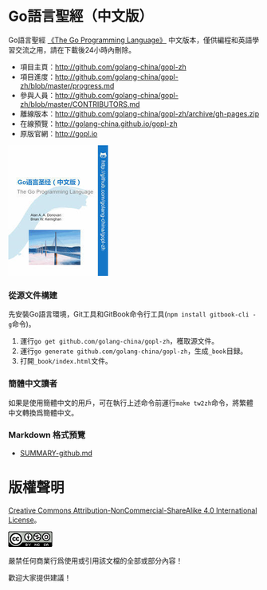 # Go語言聖經（中文版）

Go語言聖經 [《The Go Programming Language》](http://gopl.io) 中文版本，僅供編程和英語學習交流之用，請在下載後24小時內刪除。

- 項目主頁：http://github.com/golang-china/gopl-zh
- 項目進度：http://github.com/golang-china/gopl-zh/blob/master/progress.md
- 參與人員：http://github.com/golang-china/gopl-zh/blob/master/CONTRIBUTORS.md
- 離線版本：http://github.com/golang-china/gopl-zh/archive/gh-pages.zip
- 在線預覽：http://golang-china.github.io/gopl-zh
- 原版官網：http://gopl.io

[![](cover_small.jpg)](https://github.com/golang-china/gopl-zh)


### 從源文件構建

先安裝Go語言環境，Git工具和GitBook命令行工具(`npm install gitbook-cli -g`命令)。

1. 運行`go get github.com/golang-china/gopl-zh`，穫取源文件。
2. 運行`go generate github.com/golang-china/gopl-zh`，生成`_book`目録。
3. 打開`_book/index.html`文件。

### 簡體中文讀者

如果是使用簡體中文的用戶，可在執行上述命令前運行`make tw2zh`命令，將繁體中文轉換爲簡體中文。

### Markdown 格式預覽

- [SUMMARY-github.md](SUMMARY-github.md)

# 版權聲明

<a rel="license" href="http://creativecommons.org/licenses/by-nc-sa/4.0/">Creative Commons Attribution-NonCommercial-ShareAlike 4.0 International License</a>。

<a rel="license" href="http://creativecommons.org/licenses/by-nc-sa/4.0/"><img alt="Creative Commons License" style="border-width:0" src="./images/by-nc-sa-4.0-88x31.png"></img></a>

嚴禁任何商業行爲使用或引用該文檔的全部或部分內容！

歡迎大家提供建議！

